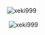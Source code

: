 <p align="left"> <img src="https://komarev.com/ghpvc/?username=xeki999&label=Profile%20views&color=0e75b6&style=flat" alt="xeki999" /> </p>


<p>&nbsp;<img align="center" src="https://github-readme-stats.vercel.app/api?username=xeki999&show_icons=true&locale=en" alt="xeki999" /></p>

